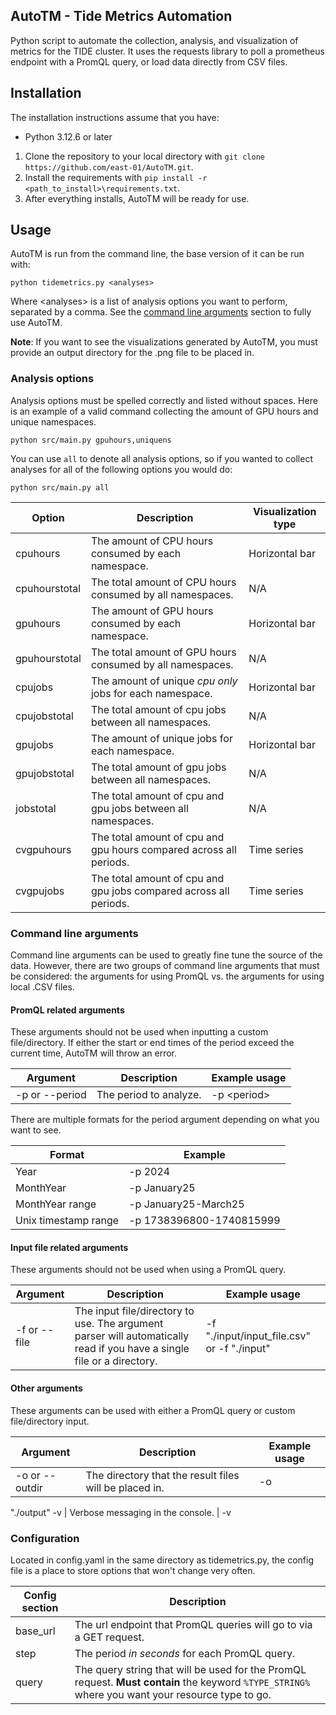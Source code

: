 AutoTM - Tide Metrics Automation
---

Python script to automate the collection, analysis, and visualization of metrics for the TIDE cluster. It uses the requests library to poll a prometheus endpoint with a PromQL query, or load data directly from CSV files.

## Installation

The installation instructions assume that you have:
- Python 3.12.6 or later

1. Clone the repository to your local directory with `git clone https://github.com/east-01/AutoTM.git`.
2. Install the requirements with `pip install -r <path_to_install>\requirements.txt`.
3. After everything installs, AutoTM will be ready for use.

## Usage

AutoTM is run from the command line, the base version of it can be run with:
```
python tidemetrics.py <analyses>
```
Where \<analyses\> is a list of analysis options you want to perform, separated by a comma. See the [command line arguments](#command-line-arguments) section to fully use AutoTM.

**Note**: If you want to see the visualizations generated by AutoTM, you must provide an output directory for the .png file to be placed in.

### Analysis options

Analysis options must be spelled correctly and listed without spaces. Here is an example of a valid command collecting the amount of GPU hours and unique namespaces.
```
python src/main.py gpuhours,uniquens
```
You can use `all` to denote all analysis options, so if you wanted to collect analyses for all of the following options you would do:
```
python src/main.py all
```

Option | Description | Visualization type |
-------|-------------|--------------------|
cpuhours | The amount of CPU hours consumed by each namespace. | Horizontal bar
cpuhourstotal | The total amount of CPU hours consumed by all namespaces. | N/A
gpuhours | The amount of GPU hours consumed by each namespace. | Horizontal bar
gpuhourstotal | The total amount of GPU hours consumed by all namespaces. | N/A
cpujobs | The amount of unique *cpu only* jobs for each namespace. | Horizontal bar
cpujobstotal | The total amount of cpu jobs between all namespaces. | N/A
gpujobs | The amount of unique jobs for each namespace. | Horizontal bar
gpujobstotal | The total amount of gpu jobs between all namespaces. | N/A
jobstotal | The total amount of cpu and gpu jobs between all namespaces. | N/A
cvgpuhours | The total amount of cpu and gpu hours compared across all periods. | Time series
cvgpujobs | The total amount of cpu and gpu jobs compared across all periods. | Time series

### Command line arguments

Command line arguments can be used to greatly fine tune the source of the data. However, there are two groups of command line arguments that must be considered: the arguments for using PromQL vs. the arguments for using local .CSV files.

#### PromQL related arguments

These arguments should not be used when inputting a custom file/directory. If either the start or end times of the period exceed the current time, AutoTM will throw an error.

Argument | Description | Example usage
---------|-------------|--------------
-p or --period | The period to analyze. | -p \<period\>

There are multiple formats for the period argument depending on what you want to see.

Format | Example
-------|---------
Year | -p 2024
MonthYear | -p January25
MonthYear range | -p January25-March25
Unix timestamp range | -p 1738396800-1740815999

#### Input file related arguments

These arguments should not be used when using a PromQL query.

Argument | Description | Example usage
---------|-------------|--------------
-f or --file | The input file/directory to use. The argument parser will automatically read if you have a single file or a directory. | -f "./input/input_file.csv" or -f "./input"

#### Other arguments

These arguments can be used with either a PromQL query or custom file/directory input.

Argument | Description | Example usage
---------|-------------|--------------
-o or --outdir | The directory that the result files will be placed in. | -o 
"./output"
-v | Verbose messaging in the console. | -v

### Configuration

Located in config.yaml in the same directory as tidemetrics.py, the config file is a place to store options that won't change very often.

Config section | Description
---------------|------------
base_url | The url endpoint that PromQL queries will go to via a GET request.
step | The period *in seconds* for each PromQL query.
query | The query string that will be used for the PromQL request. **Must contain** the keyword `%TYPE_STRING%` where you want your resource type to go.